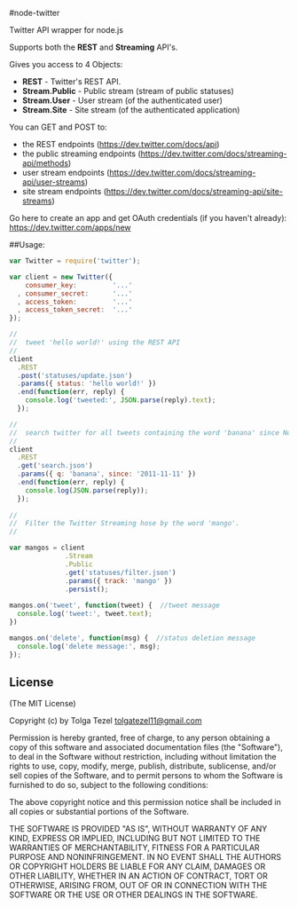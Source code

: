 #node-twitter

Twitter API wrapper for node.js

Supports both the **REST** and **Streaming** API's.

Gives you access to 4 Objects:

* **REST** -              Twitter's REST API. 
* **Stream.Public** -     Public stream (stream of public statuses)
* **Stream.User** -       User stream (of the authenticated user)
* **Stream.Site** -       Site stream (of the authenticated application)

You can GET and POST to:

* the REST endpoints (https://dev.twitter.com/docs/api)
* the public streaming endpoints (https://dev.twitter.com/docs/streaming-api/methods)
* user stream endpoints (https://dev.twitter.com/docs/streaming-api/user-streams) 
* site stream endpoints (https://dev.twitter.com/docs/streaming-api/site-streams)

Go here to create an app and get OAuth credentials (if you haven't already): https://dev.twitter.com/apps/new

##Usage:

```javascript
var Twitter = require('twitter');

var client = new Twitter({
    consumer_key:         '...'
  , consumer_secret:      '...'
  , access_token:         '...'
  , access_token_secret:  '...'
});

//
//  tweet 'hello world!' using the REST API
//
client
  .REST
  .post('statuses/update.json')
  .params({ status: 'hello world!' })
  .end(function(err, reply) {
    console.log('tweeted:', JSON.parse(reply).text);
  });

//
//  search twitter for all tweets containing the word 'banana' since Nov. 11, 2011
//
client
  .REST
  .get('search.json')
  .params({ q: 'banana', since: '2011-11-11' })
  .end(function(err, reply) {
    console.log(JSON.parse(reply));
  });
  
//
//  Filter the Twitter Streaming hose by the word 'mango'. 
//

var mangos = client
              .Stream
              .Public
              .get('statuses/filter.json')
              .params({ track: 'mango' })
              .persist();
  
mangos.on('tweet', function(tweet) {  //tweet message
  console.log('tweet:', tweet.text);
})

mangos.on('delete', function(msg) {  //status deletion message
  console.log('delete message:', msg);
});

```

## License 

(The MIT License)

Copyright (c) by Tolga Tezel <tolgatezel11@gmail.com>

Permission is hereby granted, free of charge, to any person obtaining a copy
of this software and associated documentation files (the "Software"), to deal
in the Software without restriction, including without limitation the rights
to use, copy, modify, merge, publish, distribute, sublicense, and/or sell
copies of the Software, and to permit persons to whom the Software is
furnished to do so, subject to the following conditions:

The above copyright notice and this permission notice shall be included in
all copies or substantial portions of the Software.

THE SOFTWARE IS PROVIDED "AS IS", WITHOUT WARRANTY OF ANY KIND, EXPRESS OR
IMPLIED, INCLUDING BUT NOT LIMITED TO THE WARRANTIES OF MERCHANTABILITY,
FITNESS FOR A PARTICULAR PURPOSE AND NONINFRINGEMENT. IN NO EVENT SHALL THE
AUTHORS OR COPYRIGHT HOLDERS BE LIABLE FOR ANY CLAIM, DAMAGES OR OTHER
LIABILITY, WHETHER IN AN ACTION OF CONTRACT, TORT OR OTHERWISE, ARISING FROM,
OUT OF OR IN CONNECTION WITH THE SOFTWARE OR THE USE OR OTHER DEALINGS IN
THE SOFTWARE.